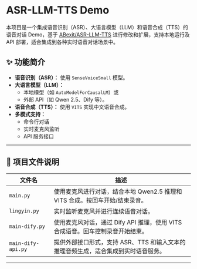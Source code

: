 # ASR-LLM-TTS Demo

本项目是一个集成语音识别（ASR）、大语言模型（LLM）和语音合成（TTS）的语音对话 Demo，基于 [ABexit/ASR-LLM-TTS](https://github.com/ABexit/ASR-LLM-TTS) 进行修改和扩展，支持本地运行及 API 部署，适合集成到各种实时语音对话场景中。

## ✨ 功能简介

- **语音识别（ASR）：** 使用 `SenseVoiceSmall` 模型。
- **大语言模型（LLM）：**
  - 本地模型（如 `AutoModelForCausalLM`）或
  - 外部 API（如 Qwen 2.5、Dify 等）。
- **语音合成（TTS）：** 使用 `VITS` 实现中文语音合成。
- **多模式支持：**
  - 命令行对话
  - 实时麦克风监听
  - API 服务接口

---

## 📁 项目文件说明

| 文件名               | 描述                                                                 |
|--------------------|----------------------------------------------------------------------|
| `main.py`          | 使用麦克风进行对话，结合本地 Qwen2.5 推理和 VITS 合成。按回车开始/结束录音。 |
| `lingyin.py`       | 实时监听麦克风并进行连续语音对话。                                       |
| `main-dify.py`     | 使用麦克风对话，通过 Dify API 推理，使用 VITS 合成语音。回车控制录音开始结束。 |
| `main-dify-api.py` | 提供外部接口形式，支持 ASR、TTS 和输入文本的推理音频生成，适合集成到实时语音服务。 |

---
